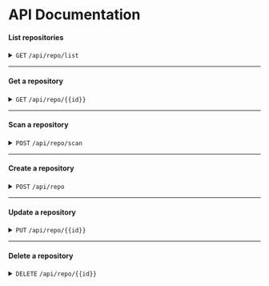 # API Documentation

#### List repositories
<details>
<summary><code>GET</code> <code>/api/repo/list</code></summary>

##### Query Parameters

| Name      | Required | Type   | Description          |
|-----------|----------|--------|----------------------|
| page      | No       | Number | Page shown           |
| item      | No       | Number | Item count per page  |

##### Responses

`200` Success
```json
{
  "status": "OK",
  "data": {
    "page": 1,
    "item_count": 5,
    "total_count": 1,
    "item_list": [
      {
        "id": "ee592d7a-9022-11ed-92be-0242c0a81002",
        "name": "Code Scanner",
        "url": "https://github.com/dan-kest/CodeScanner.git",
        "scan_status": "Success",
        "timestamp": "2023-01-09T13:39:54Z"
      }
    ]
  }
}
```
| Name        | Type     | Description                   |
|-------------|----------|-------------------------------|
| page        | Number   | Current page                  |
| item_count  | Number   | Item shown per page           |
| total_count | Number   | Total item count (all pages)  |
| id          | String   | Repository ID                 |
| name        | String   | Repository Name               |
| url         | String   | Repository URL                |
| scan_status | String   | Latest scan status            |
| timestamp   | String   | Latest scan status timestamp  |

`400` Invalid Request
```json
{
  "status": "ERROR",
  "message": "example invalid message"
}
```
`500` Error
```json
{
  "status": "ERROR",
  "message": "example error message"
}
```

</details>

______________________________

#### Get a repository
<details>
<summary><code>GET</code> <code>/api/repo/{{id}}</code></summary>

##### Path Parameters

| Name      | Required | Type   | Description          |
|-----------|----------|--------|----------------------|
| id        | Yes      | UUID   | Repository ID        |

##### Responses

`200` Success
```json
{
  "status": "OK",
  "data": {
    "id": "ee592d7a-9022-11ed-92be-0242c0a81002",
    "name": "Code Scanner",
    "url": "https://github.com/dan-kest/CodeScanner.git",
    "scan_status": "Success",
    "timestamp": "2023-01-09T13:39:54Z",
    "findings": [
      {
        "type": "public_key",
        "ruleId": "G402",
        "location": {
          "path": "/config/rule.yaml",
          "positions": {
            "begin": {
              "line": 5
            }
          }
        },
        "metadata": {
          "description": "Exposed sensitive information.",
          "severity": "HIGH"
        }
      }
    ]
  }
}
```
| Name        | Type     | Description                   |
|-------------|----------|-------------------------------|
| id          | String   | Repository ID                 |
| name        | String   | Repository Name               |
| url         | String   | Repository URL                |
| scan_status | String   | Latest scan status            |
| timestamp   | String   | Latest scan status timestamp  |
| findings    | Array    | Array of success scan results |

`400` Invalid Request
```json
{
  "status": "ERROR",
  "message": "example invalid message"
}
```
`500` Error
```json
{
  "status": "ERROR",
  "message": "example error message"
}
```

</details>

______________________________

#### Scan a repository
<details>
<summary><code>POST</code> <code>/api/repo/scan</code></summary>

##### Request Body

```json
{
  "id": "ee592d7a-9022-11ed-92be-0242c0a81002"
}
```
| Name      | Required | Type   | Description          |
|-----------|----------|--------|----------------------|
| id        | Yes      | UUID   | Repository ID        |

##### Responses

`200` Success
```json
{
  "status": "OK",
}
```
`400` Invalid Request
```json
{
  "status": "ERROR",
  "message": "example invalid message"
}
```
`500` Error
```json
{
  "status": "ERROR",
  "message": "example error message"
}
```

</details>

______________________________

#### Create a repository
<details>
<summary><code>POST</code> <code>/api/repo</code></summary>

##### Request Body

```json
{
  "name": "Code Scanner",
  "url": "https://github.com/dan-kest/CodeScanner.git"
}
```
| Name      | Required | Type   | Description          |
|-----------|----------|--------|----------------------|
| name      | Yes      | String | Repository Name      |
| url       | Yes      | String | Repository URL       |

##### Responses

`200` Success
```json
{
  "status": "OK",
  "data": "ee592d7a-9022-11ed-92be-0242c0a81002"
}
```
| Name        | Type     | Description                 |
|-------------|----------|-----------------------------|
| data        | String   | Created repository ID       |

`400` Invalid Request
```json
{
  "status": "ERROR",
  "message": "example invalid message"
}
```
`500` Error
```json
{
  "status": "ERROR",
  "message": "example error message"
}
```

</details>

______________________________

#### Update a repository
<details>
<summary><code>PUT</code> <code>/api/repo/{{id}}</code></summary>

##### Path Parameters

| Name      | Required | Type   | Description          |
|-----------|----------|--------|----------------------|
| id        | Yes      | UUID   | Repository ID        |

##### Request Body

```json
{
  "name": "Code Scanner",
  "url": "https://github.com/dan-kest/CodeScanner.git"
}
```
| Name      | Required | Type   | Description          |
|-----------|----------|--------|----------------------|
| name      | No       | String | Repository Name      |
| url       | No       | String | Repository URL       |

##### Responses

`200` Success
```json
{
  "status": "OK",
}
```
`400` Invalid Request
```json
{
  "status": "ERROR",
  "message": "example invalid message"
}
```
`500` Error
```json
{
  "status": "ERROR",
  "message": "example error message"
}
```

</details>

______________________________

#### Delete a repository
<details>
<summary><code>DELETE</code> <code>/api/repo/{{id}}</code></summary>

##### Path Parameters

| Name      | Required | Type   | Description          |
|-----------|----------|--------|----------------------|
| id        | Yes      | UUID   | Repository ID        |

##### Responses

`200` Success
```json
{
  "status": "OK",
}
```
`400` Invalid Request
```json
{
  "status": "ERROR",
  "message": "example invalid message"
}
```
`500` Error
```json
{
  "status": "ERROR",
  "message": "example error message"
}
```

</details>
